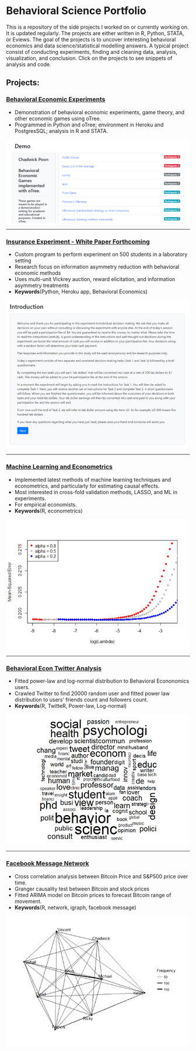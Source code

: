 # Behavioral Science Portfolio
 
This is a repository of the side projects I worked on or currently working on. It is updated regularly. The projects are either written in R, Python, STATA, or Eviews. The goal of the projects is to uncover interesting behavioral economics and data science/statistical modelling answers. A typical project consist of conducting experiments, finding and cleaning data, analysis, visualization, and conclusion. Click on the projects to see snippets of analysis and code.
 
## Projects:
 

### [Behavioral Economic Experiments](https://behavioral-science.herokuapp.com)
* Demonstration of behavioral economic experiments, game theory, and other economic games using oTree.
* Programmed in Python and oTree; environment in Heroku and PostgresSQL; analysis in R and STATA.
<img src="https://github.com/WinD-Shear/Behavioral-Scientist/blob/master/behavioral-economic-experiments-oTree.png" width="500">

---

###  [Insurance Experiment - White Paper Forthcoming](https://wlu.herokuapp.com)
* Custom program to perform experiment on 500 students in a laboratory setting
* Research focus on information asymmetry reduction with behavioral economic methods
* Uses multi-unit Vickrey auction, reward elicitation, and information asymmetry treatments
* **Keywords**(Python, Heroku app, Behavioral Economics)
<img src="https://github.com/WinD-Shear/Behavioral-Scientist/blob/master/insurance-intro.png" width="500">
 
 
---


###  [Machine Learning and Econometrics](https://github.com/WinD-Shear/Machine-Learning-and-Econometrics-AEA-2018/blob/master/Metrics-ML_Part_1.md)
* Implemented latest methods of machine learning techniques and econometrics, and particularly for estimating causal effects.
* Most interested in cross-fold validation methods, LASSO, and ML in experiments.
* For empirical economists. 
* **Keywords**(R, econometrics)
<img src="https://github.com/WinD-Shear/Machine-Learning-and-Econometrics-AEA-2018/blob/master/Metrics-ML_Part_1_files/figure-html/unnamed-chunk-27-1.png" width="500">
 
 
---
  
  
###  [Behavioral Econ Twitter Analysis](https://github.com/WinD-Shear/Behavioral-Scientist/blob/master/TwitteR_Analysis.md)
* Fitted power-law and log-normal distribution to Behavioral Econonomics users.
* Crawled Twitter to find 20000 random user and fitted power law distribution to users' friends count and followers count.
* **Keywords**(R, TwitteR, Power-law, Log-normal)
<img src="https://github.com/WinD-Shear/Behavioral-Scientist/blob/master/TwitteR_Analysis_files/figure-html/unnamed-chunk-3-2.png" width="500">
 
 
---


###  [Facebook Message Network](https://github.com/WinD-Shear/Behavioral-Scientist/blob/master/Facebook_Message_Network.md)
* Cross correlation analysis between Bitcoin Price and S&P500 price over time.
* Granger causality test between Bitcoin and stock prices
* Fitted ARIMA model on Bitcoin prices to forecast Bitcoin range of movement.
* **Keywords**(R, network, igraph, facebook message)
<img src="https://github.com/WinD-Shear/Behavioral-Scientist/blob/master/Facebook_Message_Network_files/figure-html/unnamed-chunk-3-2.png" width="500">
 